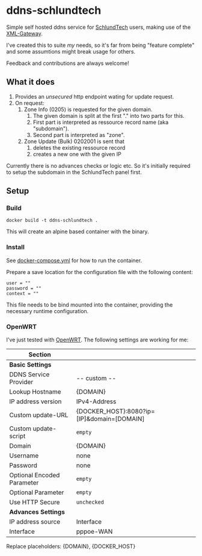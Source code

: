 # ddns-schlundtech
Simple self hosted ddns service for [SchlundTech](https://www.schlundtech.com) users, making use of the [XML-Gateway](https://www.schlundtech.com/services/xml-gateway/).

I've created this to suite _my_ needs, so it's far from being "feature complete" and some assumtions might break usage for others.

Feedback and contributions are always welcome!

## What it does
1. Provides an _unsecured_ http endpoint wating for update request.
1. On request:
    1. Zone Info (0205) is requested for the given domain.
        1. The given domain is split at the first "." into two parts for this.
        1. First part is interpreted as ressource record name (aka "subdomain").
        1. Second part is interpreted as "zone".
    1. Zone Update (Bulk) 0202001 is sent that
        1. deletes the existing ressource record
        1. creates a new one with the given IP

Currently there is no advances checks or logic etc. So it's initially required to setup the subdomain in the SchlundTech panel first.

## Setup
### Build
```
docker build -t ddns-schlundtech .
```
This will create an alpine based container with the binary.
### Install
See [docker-compose.yml](docker-compose.yml) for how to run the container.

Prepare a save location for the configuration file with the following content:
```
user = ""
password = ""
context = ""
```
This file needs to be bind mounted into the container, providing the necessary runtime configuration.

### OpenWRT
I've just tested with [OpenWRT](https://openwrt.org). The following settings are working for me:

| Section ||
| --- | --- |
| **Basic Settings** ||
| DDNS Service Provider | -- custom -- |
| Lookup Hostname | {DOMAIN} |
| IP address version | IPv4-Address |
| Custom update-URL | {DOCKER_HOST}:8080?ip=[IP]&domain=[DOMAIN] |
| Custom update-script | `empty` |
| Domain | {DOMAIN} |
| Username | none |
| Password | none |
| Optional Encoded Parameter | `empty` |
| Optional Parameter | `empty` |
| Use HTTP Secure | `unchecked` |
| **Advances Settings** ||
| IP address source | Interface |
| Interface | pppoe-WAN |

Replace placeholders: {DOMAIN}, {DOCKER_HOST}
